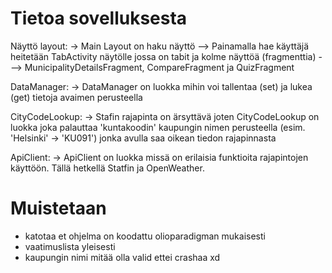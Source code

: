 # Tietoa sovelluksesta

Näyttö layout:
-> Main Layout on haku näyttö
--> Painamalla hae käyttäjä heitetään TabActivity näytölle jossa on tabit ja kolme näyttöä (fragmenttia)
---> MunicipalityDetailsFragment, CompareFragment ja QuizFragment

DataManager:
-> DataManager on luokka mihin voi tallentaa (set) ja lukea (get) tietoja avaimen perusteella

CityCodeLookup:
-> Stafin rajapinta on ärsyttävä joten CityCodeLookup on luokka joka palauttaa 'kuntakoodin'
kaupungin nimen perusteella (esim. 'Helsinki' -> 'KU091') jonka avulla saa oikean tiedon rajapinnasta

ApiClient:
-> ApiClient on luokka missä on erilaisia funktioita rajapintojen käyttöön. Tällä hetkellä
Statfin ja OpenWeather.

# Muistetaan
- katotaa et ohjelma on koodattu olioparadigman mukaisesti
- vaatimuslista yleisesti
- kaupungin nimi mitää olla valid ettei crashaa xd